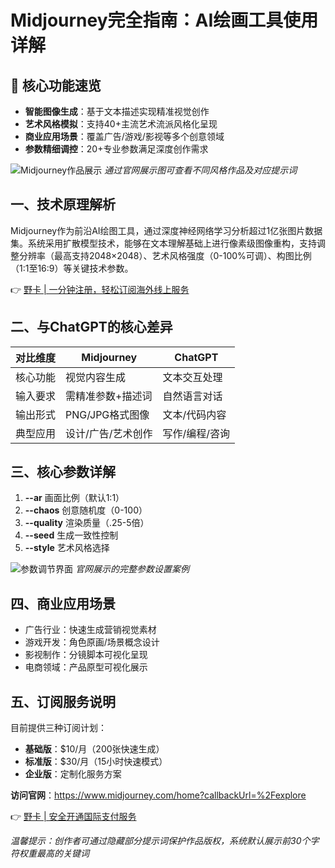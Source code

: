 # Midjourney完全指南：AI绘画工具使用详解

## 📌 核心功能速览
- **智能图像生成**：基于文本描述实现精准视觉创作
- **艺术风格模拟**：支持40+主流艺术流派风格化呈现
- **商业应用场景**：覆盖广告/游戏/影视等多个创意领域
- **参数精细调控**：20+专业参数满足深度创作需求

![Midjourney作品展示](https://bbtdd.com/wp-content/uploads/img/98452402.webp)
*通过官网展示图可查看不同风格作品及对应提示词*

## 一、技术原理解析
Midjourney作为前沿AI绘图工具，通过深度神经网络学习分析超过1亿张图片数据集。系统采用扩散模型技术，能够在文本理解基础上进行像素级图像重构，支持调整分辨率（最高支持2048×2048）、艺术风格强度（0-100%可调）、构图比例（1:1至16:9）等关键技术参数。

👉 [野卡 | 一分钟注册，轻松订阅海外线上服务](https://bbtdd.com/yeka)

## 二、与ChatGPT的核心差异
| 对比维度       | Midjourney          | ChatGPT           |
|----------------|---------------------|-------------------|
| 核心功能       | 视觉内容生成        | 文本交互处理      |
| 输入要求       | 需精准参数+描述词   | 自然语言对话      |
| 输出形式       | PNG/JPG格式图像     | 文本/代码内容     |
| 典型应用       | 设计/广告/艺术创作  | 写作/编程/咨询    |

## 三、核心参数详解
1. **--ar** 画面比例（默认1:1）
2. **--chaos** 创意随机度（0-100）
3. **--quality** 渲染质量（.25-5倍）
4. **--seed** 生成一致性控制
5. **--style** 艺术风格选择

![参数调节界面](https://bbtdd.com/wp-content/uploads/img/97528518978003.webp)
*官网展示的完整参数设置案例*

## 四、商业应用场景
- 广告行业：快速生成营销视觉素材
- 游戏开发：角色原画/场景概念设计
- 影视制作：分镜脚本可视化呈现
- 电商领域：产品原型可视化展示

## 五、订阅服务说明
目前提供三种订阅计划：
- **基础版**：$10/月（200张快速生成）
- **标准版**：$30/月（15小时快速模式）
- **企业版**：定制化服务方案

**访问官网**：https://www.midjourney.com/home?callbackUrl=%2Fexplore

👉 [野卡 | 安全开通国际支付服务](https://bbtdd.com/yeka)

*温馨提示：创作者可通过隐藏部分提示词保护作品版权，系统默认展示前30个字符权重最高的关键词*
